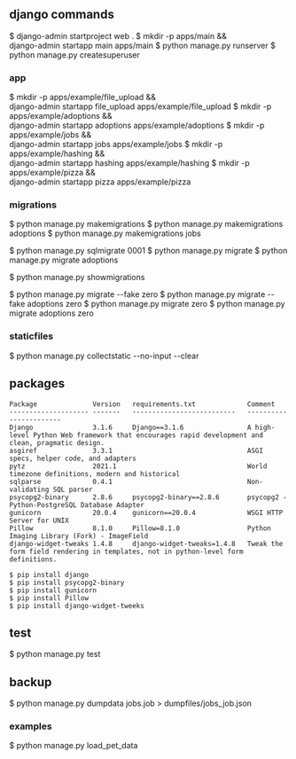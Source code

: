 ## django commands
$ django-admin startproject web .
$ mkdir -p apps/main && \
    django-admin startapp main apps/main
$ python manage.py runserver
$ python manage.py createsuperuser

### app
$ mkdir -p apps/example/file_upload && \
    django-admin startapp file_upload apps/example/file_upload
$ mkdir -p apps/example/adoptions && \
    django-admin startapp adoptions apps/example/adoptions
$ mkdir -p apps/example/jobs && \
    django-admin startapp jobs apps/example/jobs
$ mkdir -p apps/example/hashing && \
    django-admin startapp hashing apps/example/hashing
$ mkdir -p apps/example/pizza && \
    django-admin startapp pizza apps/example/pizza

### migrations
$ python manage.py makemigrations <app>
$ python manage.py makemigrations adoptions
$ python manage.py makemigrations jobs

$ python manage.py sqlmigrate <app> 0001
$ python manage.py migrate
$ python manage.py migrate adoptions

$ python manage.py showmigrations

$ python manage.py migrate --fake <app> zero
$ python manage.py migrate --fake adoptions zero
$ python manage.py migrate <app> zero
$ python manage.py migrate adoptions zero

### staticfiles
$ python manage.py collectstatic --no-input --clear

## packages
```
Package              Version   requirements.txt             Comment
-------------------- -------   --------------------------   -----------------------
Django               3.1.6     Django==3.1.6                A high-level Python Web framework that encourages rapid development and clean, pragmatic design.
asgiref              3.3.1                                  ASGI specs, helper code, and adapters
pytz                 2021.1                                 World timezone definitions, modern and historical
sqlparse             0.4.1                                  Non-validating SQL parser
psycopg2-binary      2.8.6     psycopg2-binary==2.8.6       psycopg2 - Python-PostgreSQL Database Adapter
gunicorn             20.0.4    gunicorn==20.0.4             WSGI HTTP Server for UNIX
Pillow               8.1.0     Pillow=8.1.0                 Python Imaging Library (Fork) - ImageField
django-widget-tweaks 1.4.8     django-widget-tweaks=1.4.8   Tweak the form field rendering in templates, not in python-level form definitions.
```
```
$ pip install django                 
$ pip install psycopg2-binary
$ pip install gunicorn
$ pip install Pillow
$ pip install django-widget-tweeks
```

## test
$ python manage.py test

## backup
$ python manage.py dumpdata jobs.job > dumpfiles/jobs_job.json

### examples
$ python manage.py load_pet_data
